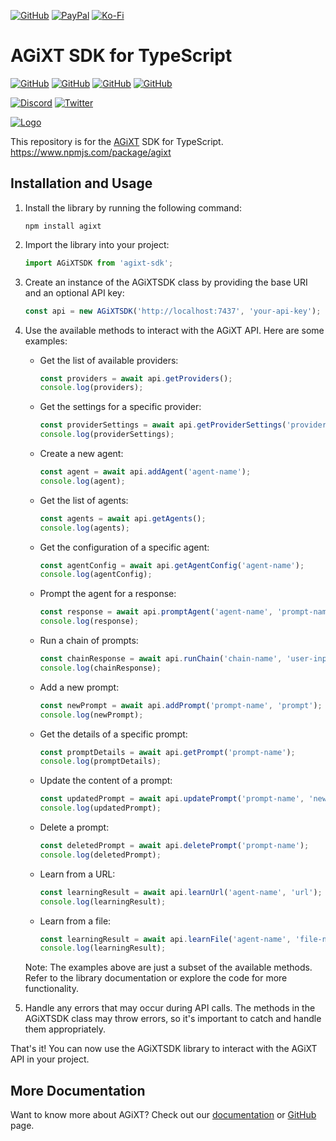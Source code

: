 [![GitHub](https://img.shields.io/badge/GitHub-Sponsor%20Josh%20XT-blue?logo=github&style=plastic)](https://github.com/sponsors/Josh-XT) [![PayPal](https://img.shields.io/badge/PayPal-Sponsor%20Josh%20XT-blue.svg?logo=paypal&style=plastic)](https://paypal.me/joshxt) [![Ko-Fi](https://img.shields.io/badge/Kofi-Sponsor%20Josh%20XT-blue.svg?logo=kofi&style=plastic)](https://ko-fi.com/joshxt)

# AGiXT SDK for TypeScript

[![GitHub](https://img.shields.io/badge/GitHub-AGiXT%20Core-blue?logo=github&style=plastic)](https://github.com/Josh-XT/AGiXT) [![GitHub](https://img.shields.io/badge/GitHub-AGiXT%20Hub-blue?logo=github&style=plastic)](https://github.com/AGiXT/hub) [![GitHub](https://img.shields.io/badge/GitHub-AGiXT%20Python%20SDK-blue?logo=github&style=plastic)](https://github.com/AGiXT/python-sdk) [![GitHub](https://img.shields.io/badge/GitHub-AGiXT%20Streamlit%20Web%20UI-blue?logo=github&style=plastic)](https://github.com/AGiXT/streamlit)

[![Discord](https://img.shields.io/discord/1097720481970397356?label=Discord&logo=discord&logoColor=white&style=plastic&color=5865f2)](https://discord.gg/d3TkHRZcjD) 
[![Twitter](https://img.shields.io/badge/Twitter-Follow_@Josh_XT-blue?logo=twitter&style=plastic)](https://twitter.com/Josh_XT) 

[![Logo](https://josh-xt.github.io/AGiXT/images/AGiXT-gradient-flat.svg)](https://josh-xt.github.io/AGiXT/)

This repository is for the [AGiXT](https://github.com/Josh-XT/AGiXT) SDK for TypeScript. https://www.npmjs.com/package/agixt
## Installation and Usage

1. Install the library by running the following command:
   ```
   npm install agixt
   ```

2. Import the library into your project:
   ```typescript
   import AGiXTSDK from 'agixt-sdk';
   ```

3. Create an instance of the AGiXTSDK class by providing the base URI and an optional API key:
   ```typescript
   const api = new AGiXTSDK('http://localhost:7437', 'your-api-key');
   ```

4. Use the available methods to interact with the AGiXT API. Here are some examples:

   - Get the list of available providers:
     ```typescript
     const providers = await api.getProviders();
     console.log(providers);
     ```

   - Get the settings for a specific provider:
     ```typescript
     const providerSettings = await api.getProviderSettings('provider-name');
     console.log(providerSettings);
     ```

   - Create a new agent:
     ```typescript
     const agent = await api.addAgent('agent-name');
     console.log(agent);
     ```

   - Get the list of agents:
     ```typescript
     const agents = await api.getAgents();
     console.log(agents);
     ```

   - Get the configuration of a specific agent:
     ```typescript
     const agentConfig = await api.getAgentConfig('agent-name');
     console.log(agentConfig);
     ```

   - Prompt the agent for a response:
     ```typescript
     const response = await api.promptAgent('agent-name', 'prompt-name', { prompt_args });
     console.log(response);
     ```

   - Run a chain of prompts:
     ```typescript
     const chainResponse = await api.runChain('chain-name', 'user-input', 'agent-name', false, 1);
     console.log(chainResponse);
     ```

   - Add a new prompt:
     ```typescript
     const newPrompt = await api.addPrompt('prompt-name', 'prompt');
     console.log(newPrompt);
     ```

   - Get the details of a specific prompt:
     ```typescript
     const promptDetails = await api.getPrompt('prompt-name');
     console.log(promptDetails);
     ```

   - Update the content of a prompt:
     ```typescript
     const updatedPrompt = await api.updatePrompt('prompt-name', 'new-prompt');
     console.log(updatedPrompt);
     ```

   - Delete a prompt:
     ```typescript
     const deletedPrompt = await api.deletePrompt('prompt-name');
     console.log(deletedPrompt);
     ```

   - Learn from a URL:
     ```typescript
     const learningResult = await api.learnUrl('agent-name', 'url');
     console.log(learningResult);
     ```

   - Learn from a file:
     ```typescript
     const learningResult = await api.learnFile('agent-name', 'file-name', 'file-content');
     console.log(learningResult);
     ```

   Note: The examples above are just a subset of the available methods. Refer to the library documentation or explore the code for more functionality.

5. Handle any errors that may occur during API calls. The methods in the AGiXTSDK class may throw errors, so it's important to catch and handle them appropriately.

That's it! You can now use the AGiXTSDK library to interact with the AGiXT API in your project.
## More Documentation
Want to know more about AGiXT?  Check out our [documentation](https://josh-xt.github.io/AGiXT/) or [GitHub](https://github.com/Josh-XT/AGiXT) page.
